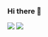 ### Hi there 👋

<img src="https://capsule-render.vercel.app/api?type=waving&color=BDBDC8&height=150&section=header&text=kexin's space&fontSize=20" />
<img src="https://capsule-render.vercel.app/api?type=waving&color=BDBDC8&height=150&section=footer" />

<!--
**cocoheart0128/cocoheart0128** is a ✨ _special_ ✨ repository because its `README.md` (this file) appears on your GitHub profile.

Here are some ideas to get you started:

- 🔭 I’m currently working on ...
- 🌱 I’m currently learning ...
- 👯 I’m looking to collaborate on ...
- 🤔 I’m looking for help with ...
- 💬 Ask me about ...
- 📫 How to reach me: ...
- 😄 Pronouns: ...
- ⚡ Fun fact: ...
-->
